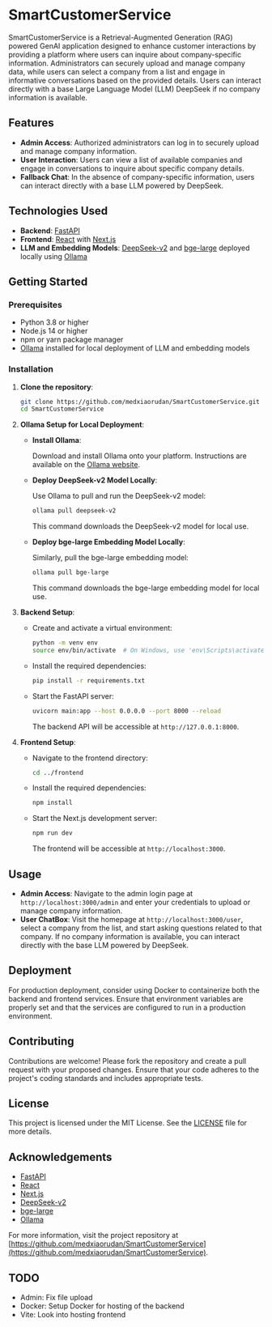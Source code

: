 # SmartCustomerService

SmartCustomerService is a Retrieval-Augmented Generation (RAG) powered GenAI application designed to enhance customer interactions by providing a platform where users can inquire about company-specific information. Administrators can securely upload and manage company data, while users can select a company from a list and engage in informative conversations based on the provided details. Users can interact directly with a base Large Language Model (LLM) DeepSeek if no company information is available.

## Features

- **Admin Access**: Authorized administrators can log in to securely upload and manage company information.
- **User Interaction**: Users can view a list of available companies and engage in conversations to inquire about specific company details.
- **Fallback Chat**: In the absence of company-specific information, users can interact directly with a base LLM powered by DeepSeek.

## Technologies Used

- **Backend**: [FastAPI](https://fastapi.tiangolo.com/)
- **Frontend**: [React](https://reactjs.org/) with [Next.js](https://nextjs.org/)
- **LLM and Embedding Models**: [DeepSeek-v2](https://ollama.com/library/deepseek-v2) and [bge-large](https://ollama.com/library/bge-large) deployed locally using [Ollama](https://ollama.com/)

## Getting Started

### Prerequisites

- Python 3.8 or higher
- Node.js 14 or higher
- npm or yarn package manager
- [Ollama](https://ollama.com/) installed for local deployment of LLM and embedding models

### Installation

1. **Clone the repository**:

   ```bash
   git clone https://github.com/medxiaorudan/SmartCustomerService.git
   cd SmartCustomerService
   ```

2. **Ollama Setup for Local Deployment**:

   - **Install Ollama**:

     Download and install Ollama onto your platform. Instructions are available on the [Ollama website](https://ollama.com/).

   - **Deploy DeepSeek-v2 Model Locally**:

     Use Ollama to pull and run the DeepSeek-v2 model:

     ```bash
     ollama pull deepseek-v2
     ```

     This command downloads the DeepSeek-v2 model for local use. 

   - **Deploy bge-large Embedding Model Locally**:

     Similarly, pull the bge-large embedding model:

     ```bash
     ollama pull bge-large
     ```

     This command downloads the bge-large embedding model for local use.
     
3. **Backend Setup**:

   - Create and activate a virtual environment:

     ```bash
     python -m venv env
     source env/bin/activate  # On Windows, use 'env\Scripts\activate'
     ```

   - Install the required dependencies:

     ```bash
     pip install -r requirements.txt
     ```

   - Start the FastAPI server:

     ```bash
     uvicorn main:app --host 0.0.0.0 --port 8000 --reload
     ```

     The backend API will be accessible at `http://127.0.0.1:8000`.

4. **Frontend Setup**:

   - Navigate to the frontend directory:

     ```bash
     cd ../frontend
     ```

   - Install the required dependencies:

     ```bash
     npm install
     ```

   - Start the Next.js development server:

     ```bash
     npm run dev
     ```

     The frontend will be accessible at `http://localhost:3000`.


## Usage

- **Admin Access**: Navigate to the admin login page at `http://localhost:3000/admin` and enter your credentials to upload or manage company information.
- **User ChatBox**: Visit the homepage at `http://localhost:3000/user`, select a company from the list, and start asking questions related to that company. If no company information is available, you can interact directly with the base LLM powered by DeepSeek.

## Deployment

For production deployment, consider using Docker to containerize both the backend and frontend services. Ensure that environment variables are properly set and that the services are configured to run in a production environment.

## Contributing

Contributions are welcome! Please fork the repository and create a pull request with your proposed changes. Ensure that your code adheres to the project's coding standards and includes appropriate tests.

## License

This project is licensed under the MIT License. See the [LICENSE](LICENSE) file for more details.

## Acknowledgements

- [FastAPI](https://fastapi.tiangolo.com/)
- [React](https://reactjs.org/)
- [Next.js](https://nextjs.org/)
- [DeepSeek-v2](https://ollama.com/library/deepseek-v2)
- [bge-large](https://ollama.com/library/bge-large)
- [Ollama](https://ollama.com/)

For more information, visit the project repository at [https://github.com/medxiaorudan/SmartCustomerService](https://github.com/medxiaorudan/SmartCustomerService). 

## TODO
* Admin: Fix file upload
* Docker: Setup Docker for hosting of the backend
* Vite: Look into hosting frontend
